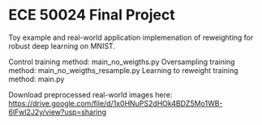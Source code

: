 # ECE 50024 Final Project

Toy example and real-world application implemenation of reweighting for robust deep learning on MNIST.

Control training method: main_no_weigths.py
Oversampling training method: main_no_weigths_resample.py
Learning to reweight training method: main.py

Download preprocessed real-world images here: https://drive.google.com/file/d/1x0HNuPS2dHOk4BDZ5Mo1WB-6lFwl2J2y/view?usp=sharing
